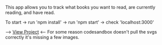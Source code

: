 This app allows you to track what books you want to read, are currently reading, and have read.

To start -> run 'npm install' -> run 'npm start' -> check 'localhost:3000'

--> <a href="https://362lx.csb.app/">View Project</a> <-- For some reason codesandbox doesn't pull the svgs correctly it's missing a few images.
